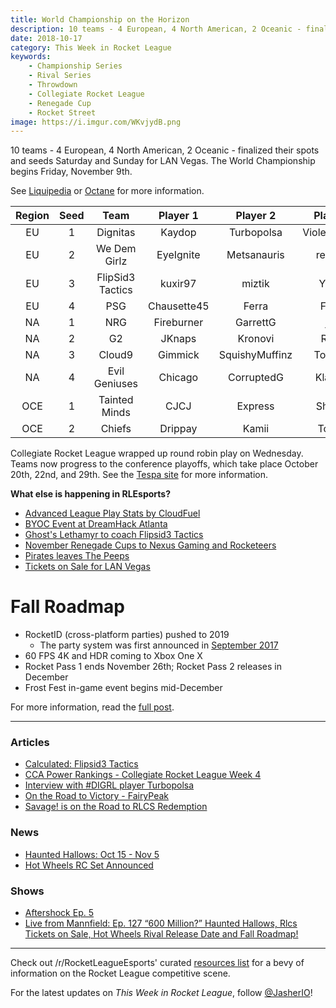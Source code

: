 ```yaml
---
title: World Championship on the Horizon
description: 10 teams - 4 European, 4 North American, 2 Oceanic - finalized their spots and seeds Saturday and Sunday for LAN Vegas. The World Championship begins Friday, November 9th.
date: 2018-10-17
category: This Week in Rocket League
keywords:
    - Championship Series
    - Rival Series
    - Throwdown
    - Collegiate Rocket League
    - Renegade Cup
    - Rocket Street
image: https://i.imgur.com/WKvjydB.png
---
```


10 teams - 4 European, 4 North American, 2 Oceanic - finalized their spots and seeds Saturday and Sunday for LAN Vegas. The World Championship begins Friday, November 9th.

See [Liquipedia](https://liquipedia.net/rocketleague/Rocket_League_Championship_Series/Season_6) or [Octane](https://octane.gg/event/rlcs-season-six-world-championship) for more information.

| Region | Seed |       Team       |  Player 1   |    Player 2    |   Player 3   |
| :----: | :--: | :--------------: | :---------: | :------------: | :----------: |
|   EU   |  1   |     Dignitas     |   Kaydop    |   Turbopolsa   | ViolentPanda |
|   EU   |  2   |   We Dem Girlz   |  EyeIgnite  |  Metsanauris   |    remkoe    |
|   EU   |  3   | FlipSid3 Tactics |   kuxir97   |     miztik     |    Yukeo     |
|   EU   |  4   |       PSG        | Chausette45 |     Ferra      |    Fruity    |
|   NA   |  1   |       NRG        | Fireburner  |    GarrettG    |     jstn     |
|   NA   |  2   |        G2        |   JKnaps    |    Kronovi     |    Rizzo     |
|   NA   |  3   |      Cloud9      |   Gimmick   | SquishyMuffinz |   Torment    |
|   NA   |  4   |  Evil Geniuses   |   Chicago   |   CorruptedG   |   Klassux    |
|  OCE   |  1   |  Tainted Minds   |    CJCJ     |    Express     |    Shadey    |
|  OCE   |  2   |      Chiefs      |   Drippay   |     Kamii      |    Torsos    |

Collegiate Rocket League wrapped up round robin play on Wednesday. Teams now progress to the conference playoffs, which take place October 20th, 22nd, and 29th. See the [Tespa site](https://compete.tespa.org/tournament/117) for more information.

**What else is happening in RLEsports?**

-   [Advanced League Play Stats by CloudFuel](https://twitter.com/CloudFuel/status/1052588455253987329)
-   [BYOC Event at DreamHack Atlanta](https://www.reddit.com/r/RocketLeagueEsports/comments/9or5le/dreamhack_atlanta_2018_nov_1618_byoc_event_1200/)
-   [Ghost's Lethamyr to coach Flipsid3 Tactics](https://twitter.com/Lethamyr_RL/status/1052624073837051906)
-   [November Renegade Cups to Nexus Gaming and Rocketeers](https://www.rocketleagueesports.com/news/november-renegade-cup-monthly-tournaments-/)
-   [Pirates leaves The Peeps](https://twitter.com/unwise_pirates/status/1051943345109553152)
-   [Tickets on Sale for LAN Vegas](https://www.reddit.com/r/RocketLeagueEsports/comments/9op14x/rlcs_world_championship_tickets_megathread/)

# Fall Roadmap

-   RocketID (cross-platform parties) pushed to 2019
    -   The party system was first announced in [September 2017](https://www.rocketleague.com/news/roadmap-after-autumn-update/)
-   60 FPS 4K and HDR coming to Xbox One X
-   Rocket Pass 1 ends November 26th; Rocket Pass 2 releases in December
-   Frost Fest in-game event begins mid-December

For more information, read the [full post](https://www.rocketleague.com/news/rocket-league-roadmap-fall-2018/).

---

### Articles

-   [Calculated: Flipsid3 Tactics](https://www.rocketleagueesports.com/news/calculated--13--flipsid3-tactics/)
-   [CCA Power Rankings - Collegiate Rocket League Week 4](https://www.reddit.com/r/RocketLeagueEsports/comments/9ohkeo/collegiate_rocket_league_week_4_cca_power_rankings/)
-   [Interview with #DIGRL player Turbopolsa](http://team-dignitas.net/articles/news/rocket-league/13044/interview-with-digrl-player-turbopolsa)
-   [On the Road to Victory - FairyPeak](https://www.theplayerslobby.com/2812/on-the-road-to-victory-fairy-peak-team-vitality-rocket-league/#.IIXVkQG3ZL)
-   [Savage! is on the Road to RLCS Redemption](https://ginx.tv/rocket-league/savage-road-to-rlcs-redemption/)

### News

-   [Haunted Hallows: Oct 15 - Nov 5](https://www.rocketleague.com/news/haunted-hallows-returns-october-15/)
-   [Hot Wheels RC Set Announced](https://www.rocketleague.com/news/hot-wheels-rocket-league-rc-rivals-set-november-1/)

### Shows

-   [Aftershock Ep. 5](https://www.youtube.com/watch?v=sp8U-lsEvM4)
-   [Live from Mannfield: Ep. 127 “600 Million?” Haunted Hallows, Rlcs Tickets on Sale, Hot Wheels Rival Release Date and Fall Roadmap!](http://www.lfmannfield.com/episodes/2018/10/17/ep-127-600-million-haunted-hallows-rlcs-tickets-on-sale-hot-wheels-rival-release-date-and-fall-roadmap)

---

Check out /r/RocketLeagueEsports' curated [resources list](https://www.reddit.com/r/RocketLeagueEsports/wiki/links) for a bevy of information on the Rocket League competitive scene.

For the latest updates on _This Week in Rocket League_, follow [@JasherIO](https://twitter.com/JasherIO)!
